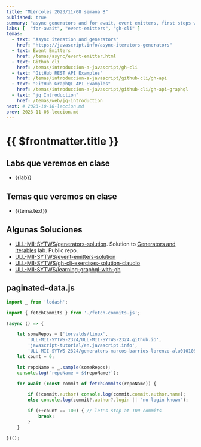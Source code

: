```yaml
---
title: "Miércoles 2023/11/08 semana B"
published: true
summary: "async generators and for await, event emitters, first steps with gh cli"
labs: [  "for-await", "event-emitters", "gh-cli" ]
temas: 
  - text: "Async iteration and generators"
    href: "https://javascript.info/async-iterators-generators"
  - text: Event Emitters
    href: /temas/async/event-emitter.html
  - text: Github cli
    href: /temas/introduccion-a-javascript/gh-cli
  - text: "GitHub REST API Examples"
    href: /temas/introduccion-a-javascript/github-cli/gh-api 
  - text: "GitHub GraphQL API Examples"
    href: /temas/introduccion-a-javascript/github-cli/gh-api-graphql 
  - text: "jq Introduction"
    href: /temas/web/jq-introduction
next: # 2023-10-18-leccion.md
prev: 2023-11-06-leccion.md 
---
```


# {{ $frontmatter.title }}

## Labs que veremos en clase

<ul>
    <li  v-for="(lab, index) in $frontmatter.labs" :key="index">
    <a :href="'/practicas/'+lab">{{lab}}</a>
    </li>
</ul>

## Temas que veremos en clase


<ul>
    <li  v-for="(tema, index) in $frontmatter.temas" :key="index">
    <a :href="tema.href" target="_blank">{{tema.text}}</a>
    </li>
</ul>

## Algunas Soluciones

* [ULL-MII-SYTWS/generators-solution](https://github.com/ULL-MII-SYTWS/generators-solution). Solution to [Generators and Iterables](https://ull-mii-sytws.github.io/practicas/generators.html) lab. Public repo.
* [ULL-MII-SYTWS/event-emitters-solution](https://github.com/ULL-MII-SYTWS/event-emitters-solution)
* [ULL-MII-SYTWS/gh-cli-exercises-solution-claudio](https://github.com/ULL-MII-SYTWS/gh-cli-exercises-solution-claudio)
* [ULL-MII-SYTWS/learning-graphql-with-gh](https://github.com/ULL-MII-SYTWS/learning-graphql-with-gh)


## paginated-data.js

```js
import _ from 'lodash';

import { fetchCommits } from './fetch-commits.js';

(async () => {

    let someRepos = ['torvalds/linux',
        'ULL-MII-SYTWS-2324/ULL-MII-SYTWS-2324.github.io',
        'javascript-tutorial/en.javascript.info',
        'ULL-MII-SYTWS-2324/generators-marcos-barrios-lorenzo-alu0101056944']
    let count = 0;

    let repoName = _.sample(someRepos);
    console.log(`repoName = ${repoName}`);

    for await (const commit of fetchCommits(repoName)) {

        if (!commit.author) console.log(commit.commit.author.name);
        else console.log(commit?.author?.login || "no login known");

        if (++count == 100) { // let's stop at 100 commits
            break;
        }
    }

})();
```